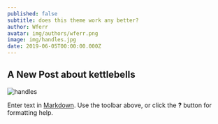```yaml
---
published: false
subtitle: does this theme work any better?
author: Wferr
avatar: img/authors/wferr.png
image: img/handles.jpg
date: 2019-06-05T00:00:00.000Z
---
```


## A New Post about kettlebells

![handles]({{site.baseurl}}/img/handles.jpg)

Enter text in [Markdown](http://daringfireball.net/projects/markdown/). Use the toolbar above, or click the **?** button for formatting help.
